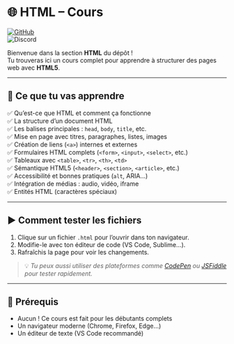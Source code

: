 # 🌐 HTML – Cours

[![GitHub](https://img.shields.io/badge/GitHub-AlexerV-181717?logo=github)](https://github.com/AlexerV)<br>
![Discord](https://img.shields.io/badge/Discord-.alexer-5865F2?logo=discord&logoColor=white)

Bienvenue dans la section **HTML** du dépôt !  
Tu trouveras ici un cours complet pour apprendre à structurer des pages web avec **HTML5**.

---

## 🧠 Ce que tu vas apprendre

✅ Qu’est-ce que HTML et comment ça fonctionne  
✅ La structure d’un document HTML  
✅ Les balises principales : `head`, `body`, `title`, etc.  
✅ Mise en page avec titres, paragraphes, listes, images  
✅ Création de liens (`<a>`) internes et externes  
✅ Formulaires HTML complets (`<form>`, `<input>`, `<select>`, etc.)  
✅ Tableaux avec `<table>`, `<tr>`, `<th>`, `<td>`  
✅ Sémantique HTML5 (`<header>`, `<section>`, `<article>`, etc.)  
✅ Accessibilité et bonnes pratiques (`alt`, ARIA…)  
✅ Intégration de médias : audio, vidéo, iframe  
✅ Entités HTML (caractères spéciaux)

---

## ▶️ Comment tester les fichiers

1. Clique sur un fichier `.html` pour l’ouvrir dans ton navigateur.
2. Modifie-le avec ton éditeur de code (VS Code, Sublime…).
3. Rafraîchis la page pour voir les changements.

> 💡 *Tu peux aussi utiliser des plateformes comme [CodePen](https://codepen.io/) ou [JSFiddle](https://jsfiddle.net/) pour tester rapidement.*

---

## 📌 Prérequis

- Aucun ! Ce cours est fait pour les débutants complets
- Un navigateur moderne (Chrome, Firefox, Edge…)
- Un éditeur de texte (VS Code recommandé)
